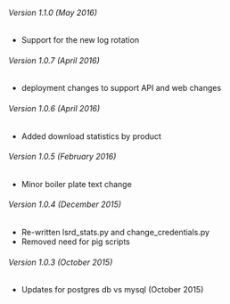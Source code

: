 ###### Version 1.1.0 (May 2016)
* Support for the new log rotation

###### Version 1.0.7 (April 2016)
* deployment changes to support API and web changes

###### Version 1.0.6 (April 2016)
* Added download statistics by product

###### Version 1.0.5 (February 2016)
* Minor boiler plate text change

###### Version 1.0.4 (December 2015)
* Re-written lsrd_stats.py and change_credentials.py
* Removed need for pig scripts

###### Version 1.0.3 (October 2015)
* Updates for postgres db vs mysql (October 2015)

